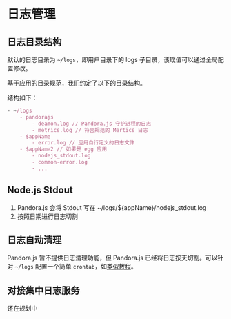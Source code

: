 # 日志管理


## 日志目录结构

默认的日志目录为 `~/logs`，即用户目录下的 logs 子目录，该取值可以通过全局配置修改。

基于应用的目录规范，我们约定了以下的目录结构。

结构如下：

```js
- ~/logs	
	- pandorajs
		- deamon.log // Pandora.js 守护进程的日志
		- metrics.log // 符合规范的 Mertics 日志
	- $appName
		- error.log // 应用自行定义的日志文件
	- $appName2 // 如果是 egg 应用
		- nodejs_stdout.log
		- common-error.log
		- ... 
 ```
 

## Node.js Stdout

1. Pandora.js 会将 Stdout 写在 ~/logs/${appName}/nodejs_stdout.log 
2. 按照日期进行日志切割

## 日志自动清理

Pandora.js 暂不提供日志清理功能，但 Pandora.js 已经将日志按天切割。可以针对 `~/logs` 配置一个简单 `crontab`，如[类似教程](https://www.cnblogs.com/peida/archive/2013/03/25/2980121.html)。


## 对接集中日志服务

还在规划中
